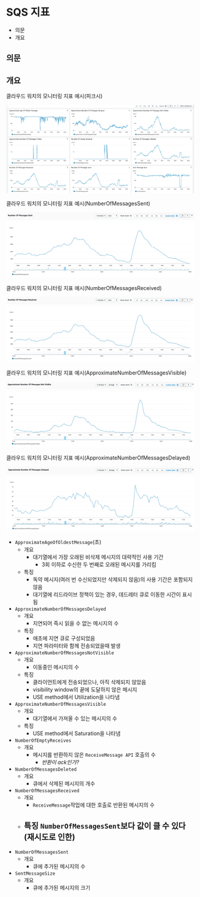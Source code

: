# SQS 지표

- 의문
- 개요

## 의문

## 개요

클라우드 워치의 모니터링 지표 예시(피크시)

![](./images/sqs/cloud_watch1.png)

클라우드 워치의 모니터링 지표 예시(NumberOfMessagesSent)

![](./images/sqs/cloud_watch2.png)

클라우드 워치의 모니터링 지표 예시(NumberOfMessagesReceived)

![](./images/sqs/cloud_watch3.png)

클라우드 워치의 모니터링 지표 예시(ApproximateNumberOfMessagesVisible)

![](./images/sqs/cloud_watch4.png)

클라우드 워치의 모니터링 지표 예시(ApproximateNumberOfMessagesDelayed)

![](./images/sqs/cloud_watch5.png)

- `ApproximateAgeOfOldestMessage`(초)
  - 개요
    - 대기열에서 가장 오래된 비삭제 메시지의 대략적인 사용 기간
      - 3회 이하로 수신한 두 번째로 오래된 메시지를 가리킴
  - 특징
    - 독약 메시지(여러 번 수신되었지만 삭제되지 않음)의 사용 기간은 포함되지 않음
    - 대기열에 리드라이브 정책이 있는 경우, 데드레터 큐로 이동한 시간이 표시됨
- `ApproximateNumberOfMessagesDelayed`
  - 개요
    - 지연되어 즉시 읽을 수 없는 메시지의 수
  - 특징
    - 애초에 지연 큐로 구성되었음
    - 지연 파라미터와 함께 전송되었을때 발생
- `ApproximateNumberOfMessagesNotVisible`
  - 개요
    - 이동중인 메시지의 수
  - 특징
    - 클라이언트에게 전송되었으나, 아직 삭제되지 않았음
    - visibility window의 끝에 도달하지 않은 메시지
    - USE method에서 Utilization을 나타냄
- `ApproximateNumberOfMessagesVisible`
  - 개요
    - 대기열에서 가져올 수 있는 메시지의 수
  - 특징
    - USE method에서 Saturation을 나타냄
- `NumberOfEmptyReceives`
  - 개요
    - 메시지를 반환하지 않은 `ReceiveMessage API` 호출의 수
      - *반환이 ack인가?*
- `NumberOfMessagesDeleted`
  - 개요
    - 큐에서 삭제된 메시지의 개수
- `NumberOfMessagesReceived`
  - 개요
    - `ReceiveMessage`작업에 대한 호출로 반환된 메시지의 수
  - 특징 `NumberOfMessagesSent`보다 값이 클 수 있다(재시도로 인한)
    -
- `NumberOfMessagesSent`
  - 개요
    - 큐에 추가된 메시지의 수
- `SentMessageSize`
  - 개요
    - 큐에 추가된 메시지의 크기
